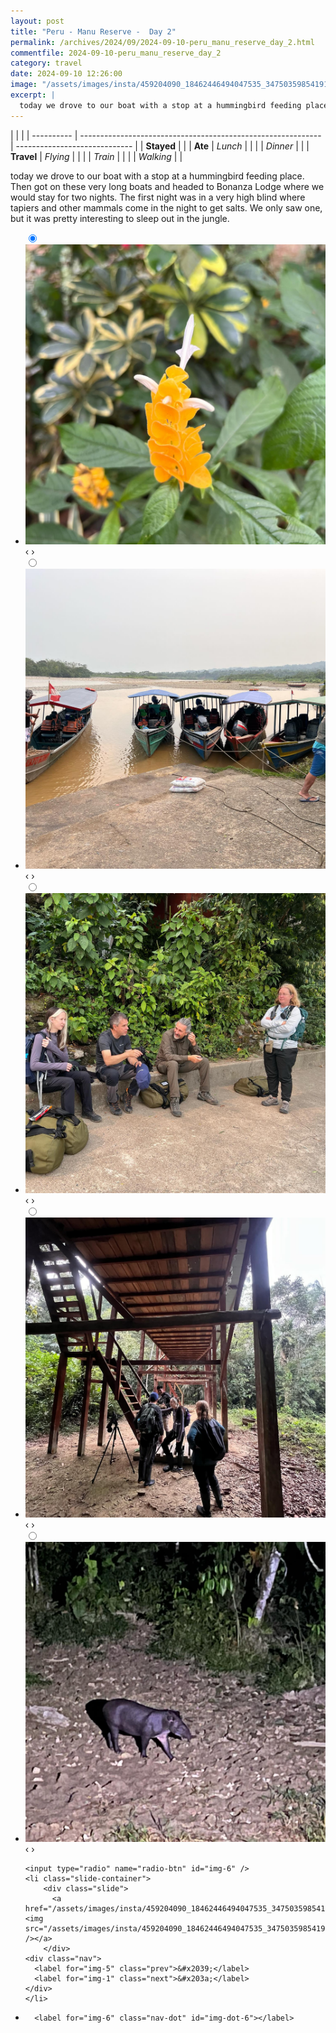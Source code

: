 ```yaml
---
layout: post
title: "Peru - Manu Reserve -  Day 2"
permalink: /archives/2024/09/2024-09-10-peru_manu_reserve_day_2.html
commentfile: 2024-09-10-peru_manu_reserve_day_2
category: travel
date: 2024-09-10 12:26:00
image: "/assets/images/insta/459204090_18462446494047535_3475035985419132935_n_18365893465110294.jpg"
excerpt: |
  today we drove to our boat with a stop at a hummingbird feeding place. Then got on these very long boats and headed to Bonanza Lodge where we would stay for two nights. The first night was in a very high blind where tapiers and other  mammals come in the night to get salts. We only saw one, but it was pretty interesting to sleep out in the jungle.
---
```


|            |                                                              |
| ---------- | ------------------------------------------------------------ | ----------------------------- |
| **Stayed** |  |
| **Ate**    | _Lunch_                                                      |          |
|            | _Dinner_                                                     |          |
| **Travel** | _Flying_                                                     |          |
|            | _Train_                                                      |          |
|            | _Walking_                                                    |          |


today we drove to our boat with a stop at a hummingbird feeding place. Then got on these very long boats and headed to Bonanza Lodge where we would stay for two nights. The first night was in a very high blind where tapiers and other  mammals come in the night to get salts. We only saw one, but it was pretty interesting to sleep out in the jungle.


<ul class="slides">
    <input type="radio" name="radio-btn" id="img-1" checked="checked" />
    <li class="slide-container">
        <div class="slide">
          <a href="/assets/images/insta/459054260_18462446503047535_3350900272660134631_n_18100375285394046.jpg"><img src="/assets/images/insta/459054260_18462446503047535_3350900272660134631_n_18100375285394046.jpg" /></a>
        </div>
    <div class="nav">
      <label for="img-6" class="prev">&#x2039;</label>
      <label for="img-2" class="next">&#x203a;</label>
    </div>
    </li>
        <input type="radio" name="radio-btn" id="img-2"  />
    <li class="slide-container">
        <div class="slide">
          <a href="/assets/images/insta/459162576_18462446521047535_7031013741346581369_n_18034075982272754.jpg"><img src="/assets/images/insta/459162576_18462446521047535_7031013741346581369_n_18034075982272754.jpg" /></a>
        </div>
    <div class="nav">
      <label for="img-1" class="prev">&#x2039;</label>
      <label for="img-3" class="next">&#x203a;</label>
    </div>
    </li>
        <input type="radio" name="radio-btn" id="img-3"  />
    <li class="slide-container">
        <div class="slide">
          <a href="/assets/images/insta/459222404_18462446530047535_5159994368550088746_n_18457395541014919.jpg"><img src="/assets/images/insta/459222404_18462446530047535_5159994368550088746_n_18457395541014919.jpg" /></a>
        </div>
    <div class="nav">
      <label for="img-2" class="prev">&#x2039;</label>
      <label for="img-4" class="next">&#x203a;</label>
    </div>
    </li>
        <input type="radio" name="radio-btn" id="img-4"  />
    <li class="slide-container">
        <div class="slide">
          <a href="/assets/images/insta/459195330_18462446539047535_3898089347425821346_n_18022619576168362.jpg"><img src="/assets/images/insta/459195330_18462446539047535_3898089347425821346_n_18022619576168362.jpg" /></a>
        </div>
    <div class="nav">
      <label for="img-3" class="prev">&#x2039;</label>
      <label for="img-5" class="next">&#x203a;</label>
    </div>
    </li>
        <input type="radio" name="radio-btn" id="img-5"  />
    <li class="slide-container">
        <div class="slide">
          <a href="/assets/images/insta/459253469_18462446551047535_2725841030104056853_n_18020942531454094.jpg"><img src="/assets/images/insta/459253469_18462446551047535_2725841030104056853_n_18020942531454094.jpg" /></a>
        </div>
    <div class="nav">
      <label for="img-4" class="prev">&#x2039;</label>
      <label for="img-6" class="next">&#x203a;</label>
    </div>
    </li>
    
    <input type="radio" name="radio-btn" id="img-6" />
    <li class="slide-container">
        <div class="slide">
          <a href="/assets/images/insta/459204090_18462446494047535_3475035985419132935_n_18365893465110294.jpg"><img src="/assets/images/insta/459204090_18462446494047535_3475035985419132935_n_18365893465110294.jpg" /></a>
        </div>
    <div class="nav">
      <label for="img-5" class="prev">&#x2039;</label>
      <label for="img-1" class="next">&#x203a;</label>
    </div>
    </li>
			
<li class="nav-dots">
      <label for="img-1" class="nav-dot" id="img-dot-1"></label>
      <label for="img-2" class="nav-dot" id="img-dot-2"></label>
      <label for="img-3" class="nav-dot" id="img-dot-3"></label>
      <label for="img-4" class="nav-dot" id="img-dot-4"></label>
      <label for="img-5" class="nav-dot" id="img-dot-5"></label>

      <label for="img-6" class="nav-dot" id="img-dot-6"></label>

</li>
</ul>        
             

		